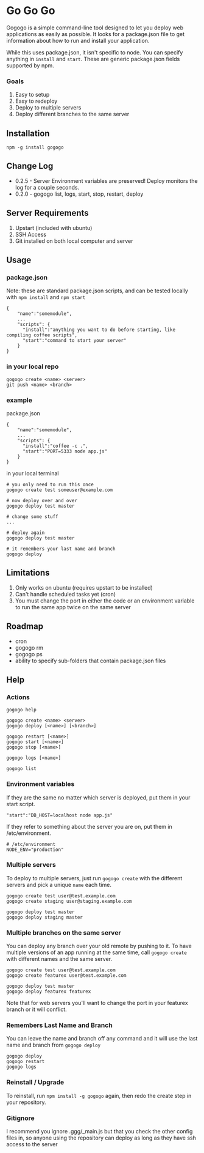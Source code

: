 Go Go Go
========

Gogogo is a simple command-line tool designed to let you deploy web applications as easily as possible. It looks for a package.json file to get information about how to run and install your application.

While this uses package.json, it isn't specific to node. You can specify anything in `install` and `start`. These are generic package.json fields supported by npm. 

### Goals

1. Easy to setup
2. Easy to redeploy 
3. Deploy to multiple servers
4. Deploy different branches to the same server

Installation
------------

    npm -g install gogogo

Change Log
----------

* 0.2.5 - Server Environment variables are preserved! Deploy monitors the log for a couple seconds. 
* 0.2.0 - gogogo list, logs, start, stop, restart, deploy

Server Requirements
-------------------

1. Upstart (included with ubuntu)
2. SSH Access
3. Git installed on both local computer and server

Usage
-----

### package.json

Note: these are standard package.json scripts, and can be tested locally with `npm install` and `npm start`

    { 
        "name":"somemodule",
        ...
        "scripts": {
          "install":"anything you want to do before starting, like compiling coffee scripts",
          "start":"command to start your server"
        }
    }

### in your local repo

    gogogo create <name> <server>
    git push <name> <branch>

### example

package.json

    { 
        "name":"somemodule",
        ...
        "scripts": {
          "install":"coffee -c .",
          "start":"PORT=5333 node app.js"
        }
    }

in your local terminal

    # you only need to run this once
    gogogo create test someuser@example.com

    # now deploy over and over
    gogogo deploy test master

    # change some stuff
    ...

    # deploy again
    gogogo deploy test master
    
    # it remembers your last name and branch
    gogogo deploy

Limitations
-----------

1. Only works on ubuntu (requires upstart to be installed)
2. Can't handle scheduled tasks yet (cron)
3. You must change the port in either the code or an environment variable to run the same app twice on the same server

Roadmap
-------

* cron
* gogogo rm
* gogogo ps
* ability to specify sub-folders that contain package.json files

Help
----

### Actions

    gogogo help

    gogogo create <name> <server> 
    gogogo deploy [<name>] [<branch>]

    gogogo restart [<name>]
    gogogo start [<name>]
    gogogo stop [<name>]

    gogogo logs [<name>]

    gogogo list 

### Environment variables

If they are the same no matter which server is deployed, put them in your start script. 

    "start":"DB_HOST=localhost node app.js"

If they refer to something about the server you are on, put them in /etc/environment.

    # /etc/environment
    NODE_ENV="production"

### Multiple servers

To deploy to multiple servers, just run `gogogo create` with the different servers and pick a unique `name` each time.

    gogogo create test user@test.example.com
    gogogo create staging user@staging.example.com

    gogogo deploy test master
    gogogo deploy staging master

### Multiple branches on the same server

You can deploy any branch over your old remote by pushing to it. To have multiple versions of an app running at the same time, call `gogogo create` with different names and the same server.

    gogogo create test user@test.example.com
    gogogo create featurex user@test.example.com
    
    gogogo deploy test master
    gogogo deploy featurex featurex

Note that for web servers you'll want to change the port in your featurex branch or it will conflict.

### Remembers Last Name and Branch

You can leave the name and branch off any command and it will use the last name and branch from `gogogo deploy`

    gogogo deploy
    gogogo restart
    gogogo logs

### Reinstall / Upgrade

To reinstall, run `npm install -g gogogo` again, then redo the create step in your repository. 

### Gitignore

I recommend you ignore .ggg/_main.js but that you check the other config files in, so anyone using the repository can deploy as long as they have ssh access to the server



